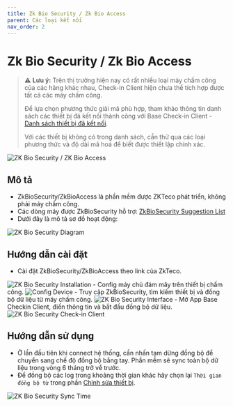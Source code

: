 ```yaml
---
title: Zk Bio Security / Zk Bio Access
parent: Các loại kết nối
nav_order: 2
---
```


# Zk Bio Security / Zk Bio Access

> ⚠️ **Lưu ý:** Trên thị trường hiện nay có rất nhiều loại máy chấm công của các hãng khác nhau, Check-in Client hiện chưa thể tích hợp được tất cả các máy chấm công.  
> 
> Để lựa chọn phương thức giải mã phù hợp, tham khảo thông tin danh sách các thiết bị đã kết nối thành công với Base Check-in Client - [Danh sách thiết bị đã kết nối](../TESTED_DEVICES).
> 
> Với các thiết bị không có trong danh sách, cần thử qua các loại phương thức và độ dài mã hoá để biết được thiết lập chính xác.

<img src="{{site.baseurl}}/assets/images/zk_bio_security.png" alt="ZK Bio Security / ZK Bio Access"> 

## Mô tả

- ZkBioSecurity/ZkBioAccess là phần mềm được ZKTeco phát triển, không phải máy chấm công.
- Các dòng máy được ZkBioSecurity hỗ trợ: <a href="https://drive.google.com/file/d/1zK2fPgwKG3dCVjV-1yCgNJkWCpFo75qQ/view" target="_blank">ZkBioSecurity Suggestion List</a>
- Dưới đây là mô tả sơ đồ hoạt động:
<img src="{{site.baseurl}}/assets/images/zk_bio_workflow.png" alt="ZK Bio Security Diagram">

## Hướng dẫn cài đặt

- Cài đặt ZkBioSecurity/ZkBioAccess theo link của ZkTeco.
<img src="{{site.baseurl}}/assets/images/install_zkbiosecuirty.png" alt="ZK Bio Security Installation">
- Config máy chủ đám mây trên thiết bị chấm công.
<img src="{{site.baseurl}}/assets/images/setting_mcc_cloud_server.png" alt="Config Device">
- Truy cập ZkBioSecurity, tìm kiếm thiết bị và đồng bộ dữ liệu từ máy chấm công.
<img src="{{site.baseurl}}/assets/images/zkbio_sync_device.png" alt="ZK Bio Security Interface">
- Mở App Base Checkin Client, điền thông tin và bắt đầu đồng bộ dữ liệu.
<img src="{{site.baseurl}}/assets/images/zkbio_setup_checkin_client.png" alt="ZK Bio Security Check-in Client">

## Hướng dẫn sử dụng

- Ở lần đầu tiên khi connect hệ thống, cần nhấn tạm dừng đồng bộ để chuyển sang chế độ đồng bộ bằng tay. Phần mềm sẽ sync toàn bộ dữ liệu trong vòng 6 tháng trở về trước.
- Để đồng bộ các log trong khoảng thời gian khác hãy chọn lại `Thời gian đồng bộ từ` trong phần [Chỉnh sửa thiết bị](../FUNCTIONS#chức-năng-chỉnh-sửa-thiết-bị).
<img src="{{site.baseurl}}/assets/images/sync_from.png" alt="ZK Bio Security Sync Time">

